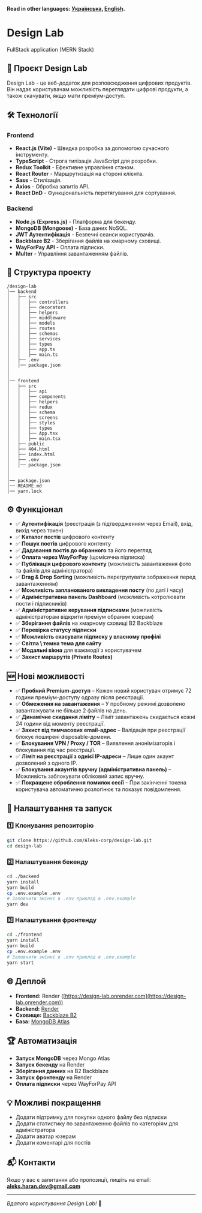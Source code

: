 **Read in other languages: [Українська](README.md), [English](README.en.md).**

# Design Lab

FullStack application (MERN Stack)

## 🚀 Проєкт Design Lab

Design Lab - це веб-додаток для розповсюдження цифрових продуктів.
Він надає користувачам можливість переглядати цифрові продукти, а також скачувати, якщо мати преміум-доступ.

## 🛠 Технології

### Frontend

- **React.js (Vite)** - Швидка розробка за допомогою сучасного інструменту.
- **TypeScript** - Строга типізація JavaScript для розробки.
- **Redux Toolkit** - Ефективне управління станом.
- **React Router** - Маршрутизація на стороні клієнта.
- **Sass** - Стилізація.
- **Axios** - Обробка запитів API.
- **React DnD** - Функціональність перетягування для сортування.

### Backend

- **Node.js (Express.js)** - Платформа для бекенду.
- **MongoDB (Mongoose)** - База даних NoSQL.
- **JWT Аутентифікація** - Безпечні сеанси користувачів.
- **Backblaze B2** - Зберігання файлів на хмарному сховищі.
- **WayForPay API** - Оплата підписки.
- **Multer** - Управління завантаженням файлів.

## 📂 Структура проекту

```
/design-lab
│── backend
│   ├── src
│   │   ├── controllers
│   │   ├── decorators
│   │   ├── helpers
│   │   ├── middleware
│   │   ├── models
│   │   ├── routes
│   │   ├── schemas
│   │   ├── services
│   │   ├── types
│   │   ├── app.ts
│   │   ├── main.ts
│   ├── .env
│   │── package.json
│
│
│── frontend
│   ├── src
│   │   ├── api
│   │   ├── components
│   │   ├── helpers
│   │   ├── redux
│   │   ├── schema
│   │   ├── screens
│   │   ├── styles
│   │   ├── types
│   │   ├── App.tsx
│   │   ├── main.tsx
│   ├── public
│   ├── 404.html
│   ├── index.html
│   ├── .env
│   │── package.json
│
│
│── package.json
│── README.md
│── yarn.lock
```

## ⚙️ Функціонал

- ✅ **Аутентифікація** (реєстрація (з підтвердженням через Email), вхід, вихід через токен)
- ✅ **Каталог постів** цифрового контенту
- ✅ **Пошук постів** цифрового контенту
- ✅ **Дадавання постів до обранного** та його перегляд
- ✅ **Оплата через WayForPay** (щомісячна підписка)
- ✅ **Публікація цифрового контенту** (можливість завантаження фото та файлів для адміністратора)
- ✅ **Drag & Drop Sorting** (можливість перегрупувати зображення перед завантаженням)
- ✅ **Можливість запланованого викладення посту** (по даті і часу)
- ✅ **Адміністративна панель Dashboard** (можливість котролювати пости і підписників)
- ✅ **Адміністративне керування підписками** (можливість адміністраторам відкрити преміум обраним юзерам)
- ✅ **Зберігання файлів** на хмарному сховищі B2 Backblaze
- ✅ **Перевірка статусу підписки**
- ✅ **Можливість скасувати підписку у власному профілі**
- ✅ **Світла \ темна тема для сайту**
- ✅ **Модальні вікна** для взаємодії з користувачем
- ✅ **Захист маршрутів (Private Routes)**

## 🆕 Нові можливості

- ✅ **Пробний Premium-доступ** – Кожен новий користувач отримує 72 години преміум-доступу одразу після реєстрації.
- ✅ **Обмеження на завантаження** – У пробному режимі дозволено завантажувати не більше 2 файлів на день.
- ✅ **Динамічне скидання ліміту** – Ліміт завантажень скидається кожні 24 години від моменту реєстрації.
- ✅ **Захист від тимчасових email-адрес** – Валідація при реєстрації блокує поширені disposable-домени.
- ✅ **Блокування VPN / Proxy / TOR** – Виявлення анонімізаторів і блокування під час реєстрації.
- ✅ **Ліміт на реєстрації з однієї IP-адреси** – Лише один акаунт дозволений з одного IP.
- ✅ **Блокування акаунтів вручну (адміністративна панель)** – Можливість заблокувати обліковий запис вручну.
- ✅ **Покращене оброблення помилок сесії** – При закінченні токена користувача автоматично розлогінює та показує повідомлення.

## 🔧 Налаштування та запуск

### 1️⃣ Клонування репозиторію

```sh
git clone https://github.com/Aleks-corp/design-lab.git
cd design-lab
```

### 2️⃣ Налаштування бекенду

```sh
cd ./backend
yarn install
yarn build
cp .env.example .env
# Заповнити змінні в .env приклад в .env.example
yarn dev
```

### 3️⃣ Налаштування фронтенду

```sh
cd ./frontend
yarn install
yarn build
cp .env.example .env
# Заповнити змінні в .env приклад в .env.example
yarn start
```

## 🌐 Деплой

- **Frontend:** Render ([https://design-lab.onrender.com](https://design-lab.onrender.com))
- **Backend:** [Render](https://render.com/)
- **Сховище:** [Backblaze B2](https://www.backblaze.com/)
- **База:** [MongoDB Atlas](https://cloud.mongodb.com/)

## 🏆 Автоматизація

- **Запуск MongoDB** через Mongo Atlas
- **Запуск бекенду** на Render
- **Зберігання данних** на B2 Backblaze
- **Запуск фронтенду** на Render
- **Оплата підписки** через WayForPay API

## 💡 Можливі покращення

- Додати підтримку для покупки одного файлу без підписки
- Додати статистику по завантаженню файлів по категоріям для адміністратора
- Додати аватар юзерам
- Додати коментарі для постів

## 📬 Контакти

Якщо у вас є запитання або пропозиції, пишіть на email: [**aleks.haran.dev@gmail.com**](mailto:aleks.haran.dev@gmail.com)

---

_Вдалого користування Design Lab!_ 🚀
